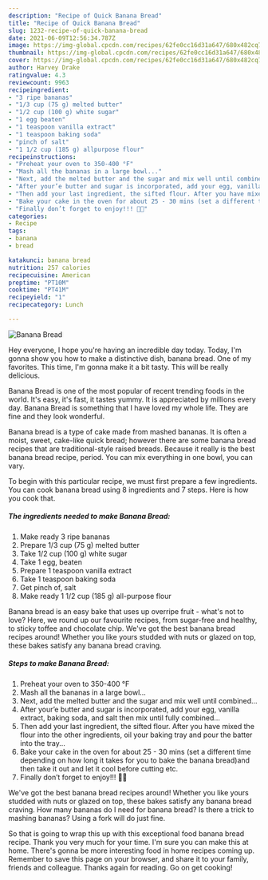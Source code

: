 ```yaml
---
description: "Recipe of Quick Banana Bread"
title: "Recipe of Quick Banana Bread"
slug: 1232-recipe-of-quick-banana-bread
date: 2021-06-09T12:56:34.787Z
image: https://img-global.cpcdn.com/recipes/62fe0cc16d31a647/680x482cq70/banana-bread-recipe-main-photo.jpg
thumbnail: https://img-global.cpcdn.com/recipes/62fe0cc16d31a647/680x482cq70/banana-bread-recipe-main-photo.jpg
cover: https://img-global.cpcdn.com/recipes/62fe0cc16d31a647/680x482cq70/banana-bread-recipe-main-photo.jpg
author: Harvey Drake
ratingvalue: 4.3
reviewcount: 9963
recipeingredient:
- "3 ripe bananas"
- "1/3 cup (75 g) melted butter"
- "1/2 cup (100 g) white sugar"
- "1 egg beaten"
- "1 teaspoon vanilla extract"
- "1 teaspoon baking soda"
- "pinch of salt"
- "1 1/2 cup (185 g) allpurpose flour"
recipeinstructions:
- "Preheat your oven to 350-400 °F"
- "Mash all the bananas in a large bowl..."
- "Next, add the melted butter and the sugar and mix well until combined..."
- "After your’e butter and sugar is incorporated, add your egg, vanilla extract, baking soda, and salt then mix until fully combined..."
- "Then add your last ingredient, the sifted flour. After you have mixed the flour into the other ingredients, oil your baking tray and pour the batter into the tray..."
- "Bake your cake in the oven for about 25 - 30 mins (set a different time depending on how long it takes for you to bake the banana bread)and then take it out and let it cool before cutting etc."
- "Finally don’t forget to enjoy!!! 🍞🍌"
categories:
- Recipe
tags:
- banana
- bread

katakunci: banana bread 
nutrition: 257 calories
recipecuisine: American
preptime: "PT10M"
cooktime: "PT41M"
recipeyield: "1"
recipecategory: Lunch

---
```



![Banana Bread](https://img-global.cpcdn.com/recipes/62fe0cc16d31a647/680x482cq70/banana-bread-recipe-main-photo.jpg)

Hey everyone, I hope you're having an incredible day today. Today, I'm gonna show you how to make a distinctive dish, banana bread. One of my favorites. This time, I'm gonna make it a bit tasty. This will be really delicious.

Banana Bread is one of the most popular of recent trending foods in the world. It's easy, it's fast, it tastes yummy. It is appreciated by millions every day. Banana Bread is something that I have loved my whole life. They are fine and they look wonderful.

Banana bread is a type of cake made from mashed bananas. It is often a moist, sweet, cake-like quick bread; however there are some banana bread recipes that are traditional-style raised breads. Because it really is the best banana bread recipe, period. You can mix everything in one bowl, you can vary.


To begin with this particular recipe, we must first prepare a few ingredients. You can cook banana bread using 8 ingredients and 7 steps. Here is how you cook that.

<!--inarticleads1-->

##### The ingredients needed to make Banana Bread:

1. Make ready 3 ripe bananas
1. Prepare 1/3 cup (75 g) melted butter
1. Take 1/2 cup (100 g) white sugar
1. Take 1 egg, beaten
1. Prepare 1 teaspoon vanilla extract
1. Take 1 teaspoon baking soda
1. Get pinch of, salt
1. Make ready 1 1/2 cup (185 g) all-purpose flour


Banana bread is an easy bake that uses up overripe fruit - what&#39;s not to love? Here, we round up our favourite recipes, from sugar-free and healthy, to sticky toffee and chocolate chip. We&#39;ve got the best banana bread recipes around! Whether you like yours studded with nuts or glazed on top, these bakes satisfy any banana bread craving. 

<!--inarticleads2-->

##### Steps to make Banana Bread:

1. Preheat your oven to 350-400 °F
1. Mash all the bananas in a large bowl...
1. Next, add the melted butter and the sugar and mix well until combined...
1. After your’e butter and sugar is incorporated, add your egg, vanilla extract, baking soda, and salt then mix until fully combined...
1. Then add your last ingredient, the sifted flour. After you have mixed the flour into the other ingredients, oil your baking tray and pour the batter into the tray...
1. Bake your cake in the oven for about 25 - 30 mins (set a different time depending on how long it takes for you to bake the banana bread)and then take it out and let it cool before cutting etc.
1. Finally don’t forget to enjoy!!! 🍞🍌


We&#39;ve got the best banana bread recipes around! Whether you like yours studded with nuts or glazed on top, these bakes satisfy any banana bread craving. How many bananas do I need for banana bread? Is there a trick to mashing bananas? Using a fork will do just fine. 

So that is going to wrap this up with this exceptional food banana bread recipe. Thank you very much for your time. I'm sure you can make this at home. There's gonna be more interesting food in home recipes coming up. Remember to save this page on your browser, and share it to your family, friends and colleague. Thanks again for reading. Go on get cooking!
